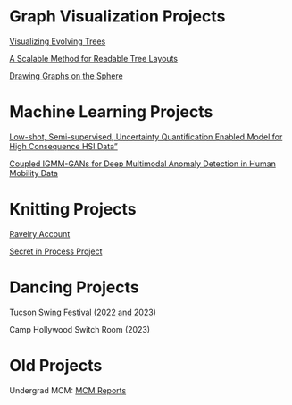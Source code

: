 
# Graph Visualization Projects

[Visualizing Evolving Trees](https://ryngray.github.io/dynamic-trees/index.html)

[A Scalable Method for Readable Tree Layouts](https://tiga1231.github.io/zmlt/demo/overview.html)

[Drawing Graphs on the Sphere](https://ryngray.github.io/Drawing_Graphs_on_the_Sphere__AVI_.pdf)

# Machine Learning Projects

[Low-shot, Semi-supervised,
Uncertainty Quantification Enabled Model for High Consequence HSI Data”](https://ieeexplore.ieee.org/document/9843707)

[Coupled IGMM-GANs for Deep Multimodal Anomaly Detection in Human Mobility Data](https://arxiv.org/abs/1809.02728)



# Knitting Projects

[Ravelry Account](https://ravelry.com/people/booksforever)

[Secret in Process Project](woolygraphs.md)

# Dancing Projects

[Tucson Swing Festival (2022 and 2023)](https://tucsonswingfestival.com)

Camp Hollywood Switch Room (2023)

# Old Projects

Undergrad MCM: [MCM Reports](MCM/mcm.md)

